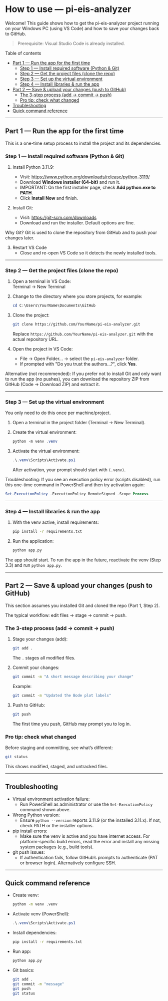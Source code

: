 # How to use — pi-eis-analyzer

Welcome! This guide shows how to get the pi-eis-analyzer project running on your Windows PC (using VS Code) and how to save your changes back to GitHub.

> Prerequisite: Visual Studio Code is already installed.

Table of contents
- [Part 1 — Run the app for the first time](#part-1---run-the-app-for-the-first-time)
  - [Step 1 — Install required software (Python & Git)](#step-1---install-required-software-python--git)
  - [Step 2 — Get the project files (clone the repo)](#step-2---get-the-project-files-clone-the-repo)
  - [Step 3 — Set up the virtual environment](#step-3---set-up-the-virtual-environment)
  - [Step 4 — Install libraries & run the app](#step-4---install-libraries--run-the-app)
- [Part 2 — Save & upload your changes (push to GitHub)](#part-2---save--upload-your-changes-push-to-github)
  - [The 3-step process (add → commit → push)](#the-3-step-process-add--commit--push)
  - [Pro tip: check what changed](#pro-tip-check-what-changed)
- [Troubleshooting](#troubleshooting)
- [Quick command reference](#quick-command-reference)

---

## Part 1 — Run the app for the first time

This is a one-time setup process to install the project and its dependencies.

### Step 1 — Install required software (Python & Git)

1. Install Python 3.11.9:
   - Visit: https://www.python.org/downloads/release/python-3119/
   - Download **Windows installer (64-bit)** and run it.
   - IMPORTANT: On the first installer page, check **Add python.exe to PATH**.
   - Click **Install Now** and finish.

2. Install Git:
   - Visit: https://git-scm.com/downloads
   - Download and run the installer. Default options are fine.

Why Git? Git is used to clone the repository from GitHub and to push your changes later.

3. Restart VS Code
   - Close and re-open VS Code so it detects the newly installed tools.

---

### Step 2 — Get the project files (clone the repo)

1. Open a terminal in VS Code:  
   Terminal → New Terminal

2. Change to the directory where you store projects, for example:
   ```powershell
   cd C:\Users\YourName\Documents\GitHub
   ```

3. Clone the project:
   ```bash
   git clone https://github.com/YourName/pi-eis-analyzer.git
   ```
   Replace `https://github.com/YourName/pi-eis-analyzer.git` with the actual repository URL.

4. Open the project in VS Code:
   - File → Open Folder... → select the `pi-eis-analyzer` folder.
   - If prompted with "Do you trust the authors...?", click **Yes**.

Alternative (not recommended): If you prefer not to install Git and only want to run the app (no pushes), you can download the repository ZIP from GitHub (Code → Download ZIP) and extract it.

---

### Step 3 — Set up the virtual environment

You only need to do this once per machine/project.

1. Open a terminal in the project folder (Terminal → New Terminal).

2. Create the virtual environment:
   ```powershell
   python -m venv .venv
   ```

3. Activate the virtual environment:
   ```powershell
   .\.venv\Scripts\Activate.ps1
   ```
   After activation, your prompt should start with `(.venv)`.

Troubleshooting: If you see an execution policy error (scripts disabled), run this one-time command in PowerShell and then try activation again:
```powershell
Set-ExecutionPolicy -ExecutionPolicy RemoteSigned -Scope Process
```

---

### Step 4 — Install libraries & run the app

1. With the venv active, install requirements:
   ```bash
   pip install -r requirements.txt
   ```

2. Run the application:
   ```bash
   python app.py
   ```

The app should start. To run the app in the future, reactivate the venv (Step 3.3) and run `python app.py`.

---

## Part 2 — Save & upload your changes (push to GitHub)

This section assumes you installed Git and cloned the repo (Part 1, Step 2).

The typical workflow: edit files → stage → commit → push.

### The 3-step process (add → commit → push)

1. Stage your changes (add):
   ```bash
   git add .
   ```
   The `.` stages all modified files.

2. Commit your changes:
   ```bash
   git commit -m "A short message describing your change"
   ```
   Example:
   ```bash
   git commit -m "Updated the Bode plot labels"
   ```

3. Push to GitHub:
   ```bash
   git push
   ```
   The first time you push, GitHub may prompt you to log in.

### Pro tip: check what changed

Before staging and committing, see what’s different:
```bash
git status
```
This shows modified, staged, and untracked files.

---

## Troubleshooting

- Virtual environment activation failure:
  - Run PowerShell as administrator or use the `Set-ExecutionPolicy` command shown above.
- Wrong Python version:
  - Ensure `python --version` reports 3.11.9 (or the installed 3.11.x). If not, check PATH or the installer options.
- pip install errors:
  - Make sure the venv is active and you have internet access. For platform-specific build errors, read the error and install any missing system packages (e.g., build tools).
- git push issues:
  - If authentication fails, follow GitHub’s prompts to authenticate (PAT or browser login). Alternatively configure SSH.

---

## Quick command reference

- Create venv:
  ```bash
  python -m venv .venv
  ```
- Activate venv (PowerShell):
  ```powershell
  .\.venv\Scripts\Activate.ps1
  ```
- Install dependencies:
  ```bash
  pip install -r requirements.txt
  ```
- Run app:
  ```bash
  python app.py
  ```
- Git basics:
  ```bash
  git add .
  git commit -m "message"
  git push
  git status
  ```
